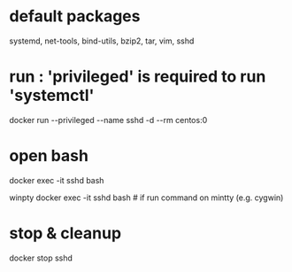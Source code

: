 # default packages
systemd, net-tools, bind-utils, bzip2, tar, vim, sshd

# run : 'privileged' is required to run 'systemctl'
docker run --privileged --name sshd -d --rm centos:0

# open bash
docker exec -it sshd bash

winpty docker exec -it sshd bash # if run command on mintty (e.g. cygwin)

# stop & cleanup
docker stop sshd
